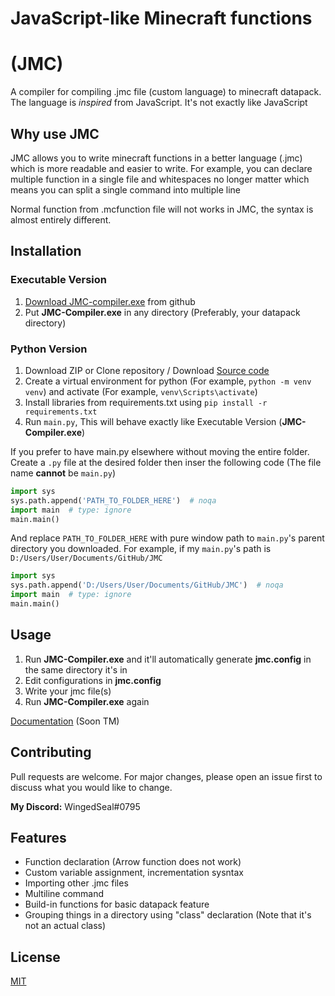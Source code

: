 # JavaScript-like Minecraft functions

# (JMC)

A compiler for compiling .jmc file (custom language) to minecraft datapack.
The language is _inspired_ from JavaScript. It's not exactly like JavaScript

## Why use JMC

JMC allows you to write minecraft functions in a better language (.jmc) which is more readable and easier to write.
For example, you can declare multiple function in a single file and whitespaces no longer matter which means you can split a single command into multiple line

Normal function from .mcfunction file will not works in JMC, the syntax is almost entirely different.

## Installation

### Executable Version

1. [Download JMC-compiler.exe](https://github.com/WingedSeal/jmc/releases/download/v1.0.0-beta.1/JMC-Compiler.exe) from github
1. Put **JMC-Compiler.exe** in any directory (Preferably, your datapack directory)

### Python Version

1. Download ZIP or Clone repository / Download [Source code](https://github.com/WingedSeal/jmc/archive/refs/tags/v1.0.0-beta.1.zip)
1. Create a virtual environment for python (For example, `python -m venv venv`) and activate (For example, `venv\Scripts\activate`)
1. Install libraries from requirements.txt using `pip install -r requirements.txt`
1. Run `main.py`, This will behave exactly like Executable Version (**JMC-Compiler.exe**)

If you prefer to have main.py elsewhere without moving the entire folder.
Create a `.py` file at the desired folder then inser the following code (The file name **cannot** be `main.py`)
```python
import sys
sys.path.append('PATH_TO_FOLDER_HERE')  # noqa
import main  # type: ignore
main.main()
```
And replace `PATH_TO_FOLDER_HERE` with pure window path to `main.py`'s parent directory you downloaded.
For example, if my `main.py`'s path is `D:/Users/User/Documents/GitHub/JMC`
```python
import sys
sys.path.append('D:/Users/User/Documents/GitHub/JMC')  # noqa
import main  # type: ignore
main.main()
```

## Usage
1. Run **JMC-Compiler.exe** and it'll automatically generate **jmc.config** in the same directory it's in
1. Edit configurations in **jmc.config** 
1. Write your jmc file(s)
1. Run **JMC-Compiler.exe** again

[Documentation](docs/index.md) (Soon TM)

## Contributing
Pull requests are welcome. For major changes, please open an issue first to discuss what you would like to change.

**My Discord:** WingedSeal#0795

## Features

- Function declaration (Arrow function does not work)
- Custom variable assignment, incrementation sysntax 
- Importing other .jmc files
- Multiline command
- Build-in functions for basic datapack feature
- Grouping things in a directory using "class" declaration (Note that it's not an actual class)

## License

[MIT](https://choosealicense.com/licenses/mit/)
